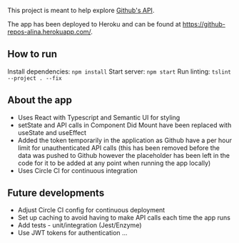 This project is meant to help explore [Github's API](https://developer.github.com/v3/).

The app has been deployed to Heroku and can be found at https://github-repos-alina.herokuapp.com/.

## How to run

Install dependencies: ```npm install```
Start server: ```npm start```
Run linting: ```tslint --project . --fix```

## About the app

- Uses React with Typescript and Semantic UI for styling
- setState and API calls in Component Did Mount have been replaced with useState and useEffect
- Added the token temporarily in the application as Github have a per hour limit for unauthenticated API calls (this has been removed before the data was pushed to Github however the placeholder has been left in the code for it to be added at any point when running the app locally)
- Uses Circle CI for continuous integration

## Future developments

- Adjust Circle CI config for continuous deployment 
- Set up caching to avoid having to make API calls each time the app runs 
- Add tests - unit/integration (Jest/Enzyme)
- Use JWT tokens for authentication
...


